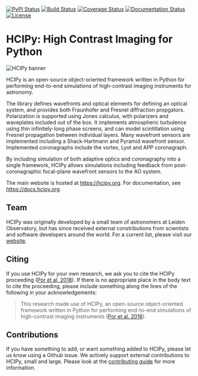 [![PyPI Status](https://img.shields.io/pypi/v/hcipy.svg?logo=pypi&logoColor=white)](https://pypi.org/project/hcipy/)
[![Build Status](https://img.shields.io/azure-devops/build/ehpor/hcipy/1/master?logo=azure-pipelines)](https://dev.azure.com/ehpor/hcipy/_build?definitionId=1)
[![Coverage Status](https://img.shields.io/codecov/c/gh/ehpor/hcipy?logo=codecov&logoColor=white)](https://codecov.io/gh/ehpor/hcipy)
[![Documentation Status](https://img.shields.io/badge/docs-latest%20build-brightgreen?logo=read-the-docs&logoColor=white)](https://docs.hcipy.org/dev)
[![License](https://img.shields.io/github/license/ehpor/hcipy.svg?logo=open-source-initiative&logoColor=white)](https://opensource.org/licenses/MIT)

# HCIPy: High Contrast Imaging for Python

![HCIPy banner](https://github.com/ehpor/hcipy/raw/master/doc/hcipy_banner.png "HCIPy banner")

HCIPy is an open-source object-oriented framework written in Python for performing end-to-end simulations of high-contrast imaging instruments for astronomy.

The library defines wavefronts and optical elements for defining an optical system, and provides both Fraunhofer and Fresnel diffraction propgators. Polarization is supported using Jones calculus, with polarizers and waveplates included out of the box. It implements atmospheric turbulence using thin infinitely-long phase screens, and can model scintillation using Fresnel propagation between individual layers. Many wavefront sensors are implemented including a Shack-Hartmann and Pyramid wavefront sensor. Implemented coronagraphs include the vortex, Lyot and APP coronagraph.

By including simulation of both adaptive optics and coronagraphy into a single framework, HCIPy allows simulations including feedback from post-coronagraphic focal-plane wavefront sensors to the AO system.

The main website is hosted at <https://hcipy.org>. For documentation, see <https://docs.hcipy.org>.

## Team

HCIPy was originally developed by a small team of astronomers at Leiden Observatory, but has since received external constributions from scientists and software developers around the world. For a current list, please visit our [website](https://hcipy.org/team.html).

## Citing

If you use HCIPy for your own research, we ask you to cite the HCIPy proceeding ([Por et al. 2018](https://doi.org/10.1117/12.2314407)). If there is no appropriate place in the body text to cite the proceeding, please include something along the lines of the following in your acknowledgements:

> This research made use of HCIPy, an open-source object-oriented framework written in Python for performing end-to-end simulations of high-contrast imaging instruments ([Por et al. 2018](https://doi.org/10.1117/12.2314407)).

## Contributions

If you have something to add, or want something added to HCIPy, please let us know using a Github issue. We actively support external contributions to HCIPy, small and large. Please look at the [contributing guide](https://docs.hcipy.org/dev/development/contributing_guide.html) for more information.
